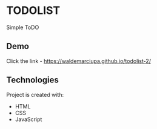# TODOLIST

Simple ToDO

## Demo
Click the link - https://waldemarciupa.github.io/todolist-2/

## Technologies
Project is created with:
* HTML
* CSS
* JavaScript
